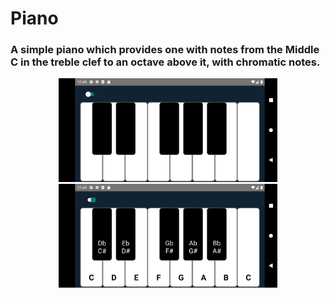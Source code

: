 # Piano
### A simple piano which provides one with notes from the Middle C in the treble clef to an octave above it, with chromatic notes.
<p align="center">
  <img src="Screenshots\Screenshot_1661503847.png" width="350" >
  <img src="Screenshots\Screenshot_1661503860.png" width="350" >
</p>
